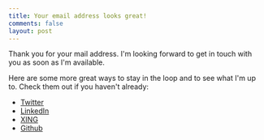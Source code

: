 ```yaml
---
title: Your email address looks great!
comments: false
layout: post
---
```


Thank you for your mail address. I'm looking forward to get in touch with you as soon as I'm available.

Here are some more great ways to stay in the loop and to see what I'm up to. Check them out if you haven't already:

- [Twitter](https://twitter.com/enricogenauck)
- [LinkedIn](https://www.linkedin.com/in/enricogenauck)
- [XING](https://www.xing.com/profile/Enrico_Genauck)
- [Github](https://github.com/enricogenauck)

